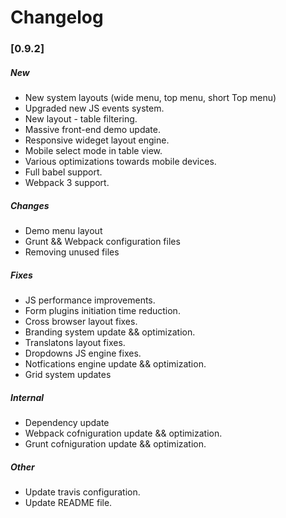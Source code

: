 # Changelog

### [0.9.2]

##### New

* New system layouts (wide menu, top menu, short Top menu)
* Upgraded new JS events system.
* New layout - table filtering.
* Massive front-end demo update.
* Responsive wideget layout engine.
* Mobile select mode in table view.
* Various optimizations towards mobile devices.
* Full babel support.
* Webpack 3 support. 

##### Changes

* Demo menu layout
* Grunt && Webpack configuration files
* Removing unused files

##### Fixes

* JS performance improvements.
* Form plugins initiation time reduction.
* Cross browser layout fixes.
* Branding system update && optimization.
* Translatons layout fixes.
* Dropdowns JS engine fixes.
* Notfications engine update && optimization.
* Grid system updates 

##### Internal

* Dependency update
* Webpack cofniguration update && optimization.
* Grunt cofniguration update && optimization.

##### Other

* Update travis configuration.
* Update README file.


